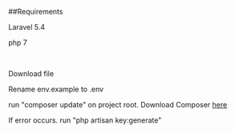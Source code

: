 ##Requirements
<p>Laravel 5.4</p>
<p>php 7</p>
<br>
<p>Download file</p>
<p>Rename env.example to .env</p>
<p>run "composer update" on project root. Download Composer <a href="https://getcomposer.org/download/">here</a></p>
<p>If error occurs. run "php artisan key:generate"</p>

